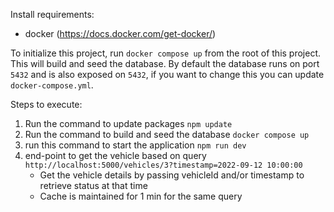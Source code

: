 Install requirements:
 - docker (https://docs.docker.com/get-docker/)

To initialize this project, run `docker compose up` from the root of this project. This will build and seed the database. By default the database runs on port `5432` and is also exposed on `5432`, if you want to change this you can update `docker-compose.yml`.


Steps to execute:
1. Run the command to update packages `npm update`
2. Run the command to build and seed the database `docker compose up`
3. run this command to start the application `npm run dev`
4. end-point to get the vehicle based on query `http://localhost:5000/vehicles/3?timestamp=2022-09-12 10:00:00`
   - Get the vehicle details by passing vehicleId and/or timestamp to retrieve status at that time
   - Cache is maintained for 1 min for the same query

